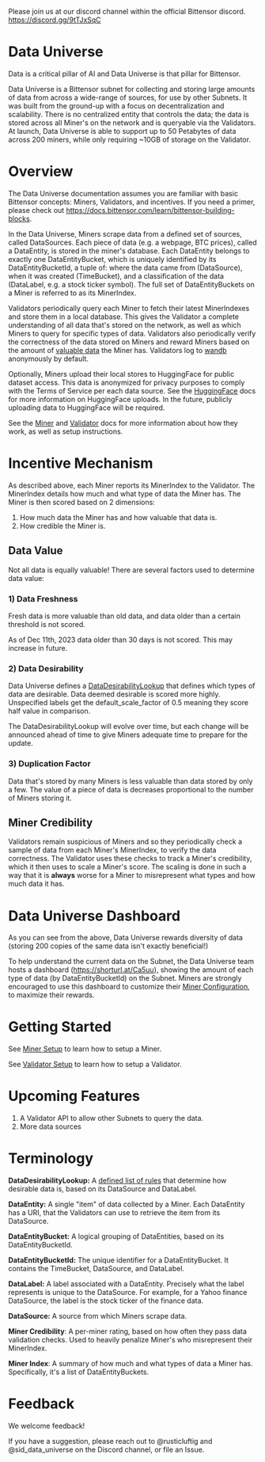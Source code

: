 Please join us at our discord channel within the official Bittensor discord. https://discord.gg/9tTJxSqC

# Data Universe

Data is a critical pillar of AI and Data Universe is that pillar for Bittensor.

Data Universe is a Bittensor subnet for collecting and storing large amounts of data from across a wide-range of sources, for use by other Subnets. It was built from the ground-up with a focus on decentralization and scalability. There is no centralized entity that controls the data; the data is stored across all Miner's on the network and is queryable via the Validators. At launch, Data Universe is able to support up to 50 Petabytes of data across 200 miners, while only requiring ~10GB of storage on the Validator.

# Overview

The Data Universe documentation assumes you are familiar with basic Bittensor concepts: Miners, Validators, and incentives. If you need a primer, please check out https://docs.bittensor.com/learn/bittensor-building-blocks.

In the Data Universe, Miners scrape data from a defined set of sources, called DataSources. Each piece of data (e.g. a webpage, BTC prices), called a DataEntity, is stored in the miner's database. Each DataEntity belongs to exactly one DataEntityBucket, which is uniquely identified by its DataEntityBucketId, a tuple of: where the data came from (DataSource), when it was created (TimeBucket), and a classification of the data (DataLabel, e.g. a stock ticker symbol). The full set of DataEntityBuckets on a Miner is referred to as its MinerIndex.

Validators periodically query each Miner to fetch their latest MinerIndexes and store them in a local database. This gives the Validator a complete understanding of all data that's stored on the network, as well as which Miners to query for specific types of data. Validators also periodically verify the correctness of the data stored on Miners and reward Miners based on the amount of [valuable data](#data-value) the Miner has. Validators log to [wandb](https://wandb.ai/macrocosmos/data-universe-validators) anonymously by default.

Optionally, Miners upload their local stores to HuggingFace for public dataset access. This data is anonymized for privacy purposes to comply with the Terms of Service per each data source. See the [HuggingFace](docs/huggingface_setup.md) docs for more information on HuggingFace uploads. In the future, publicly uploading data to HuggingFace will be required.

See the [Miner](docs/miner.md) and [Validator](docs/validator.md) docs for more information about how they work, as well as setup instructions.

# Incentive Mechanism

As described above, each Miner reports its MinerIndex to the Validator. The MinerIndex details how much and what type of data the Miner has. The Miner is then scored based on 2 dimensions:
1. How much data the Miner has and how valuable that data is.
1. How credible the Miner is.

## Data Value

Not all data is equally valuable! There are several factors used to determine data value:

### 1) Data Freshness

Fresh data is more valuable than old data, and data older than a certain threshold is not scored.

As of Dec 11th, 2023 data older than 30 days is not scored. This may increase in future.

### 2) Data Desirability

Data Universe defines a [DataDesirabilityLookup](https://github.com/RusticLuftig/data-universe/blob/main/rewards/data_desirability_lookup.py) that defines which types of data are desirable. Data deemed desirable is scored more highly. Unspecified labels get the default_scale_factor of 0.5 meaning they score half value in comparison.

The DataDesirabilityLookup will evolve over time, but each change will be announced ahead of time to give Miners adequate time to prepare for the update.

### 3) Duplication Factor

Data that's stored by many Miners is less valuable than data stored by only a few. The value of a piece of data is decreases proportional to the number of Miners storing it.

## Miner Credibility

Validators remain suspicious of Miners and so they periodically check a sample of data from each Miner's MinerIndex, to verify the data correctness. The Validator uses these checks to track a Miner's credibility, which it then uses to scale a Miner's score. The scaling is done in such a way that it is **always** worse for a Miner to misrepresent what types and how much data it has.

# Data Universe Dashboard

As you can see from the above, Data Universe rewards diversity of data (storing 200 copies of the same data isn't exactly beneficial!) 

To help understand the current data on the Subnet, the Data Universe team hosts a dashboard (https://shorturl.at/Ca5uu), showing the amount of each type of data (by DataEntityBucketId) on the Subnet. Miners are strongly encouraged to use this dashboard to customize their [Miner Configuration](./docs/miner.md#configuring-the-miner), to maximize their rewards.

# Getting Started

See [Miner Setup](docs/miner.md#miner_setup) to learn how to setup a Miner.

See [Validator Setup](docs/validator.md#validator_setup) to learn how to setup a Validator.

# Upcoming Features

1. A Validator API to allow other Subnets to query the data.
2. More data sources

# Terminology

**DataDesirabilityLookup:** A [defined list of rules](https://github.com/RusticLuftig/data-universe/blob/main/rewards/data_desirability_lookup.py) that determine how desirable data is, based on its DataSource and DataLabel.

**DataEntity:** A single "item" of data collected by a Miner. Each DataEntity has a URI, that the Validators can use to retrieve the item from its DataSource.

**DataEntityBucket:** A logical grouping of DataEntities, based on its DataEntityBucketId.

**DataEntityBucketId:** The unique identifier for a DataEntityBucket. It contains the TimeBucket, DataSource, and DataLabel.

**DataLabel:** A label associated with a DataEntity. Precisely what the label represents is unique to the DataSource. For example, for a Yahoo finance DataSource, the label is the stock ticker of the finance data.

**DataSource:** A source from which Miners scrape data.

**Miner Credibility**: A per-miner rating, based on how often they pass data validation checks. Used to heavily penalize Miner's who misrepresent their MinerIndex.

**Miner Index**: A summary of how much and what types of data a Miner has. Specifically, it's a list of DataEntityBuckets.

# Feedback

We welcome feedback! 

If you have a suggestion, please reach out to @rusticluftig and @sid_data_universe on the Discord channel, or file an Issue.
